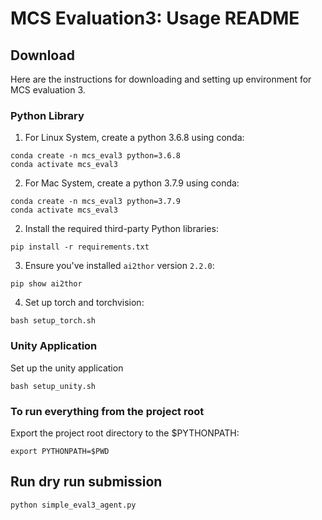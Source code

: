 # MCS Evaluation3: Usage README

## Download

Here are the instructions for downloading and setting up environment for MCS evaluation 3.

### Python Library

1. For Linux System, create a python 3.6.8 using conda:

```
conda create -n mcs_eval3 python=3.6.8
conda activate mcs_eval3
```

2. For Mac System, create a python 3.7.9 using conda:

```
conda create -n mcs_eval3 python=3.7.9
conda activate mcs_eval3
```


2. Install the required third-party Python libraries:

```
pip install -r requirements.txt
```

3. Ensure you've installed `ai2thor` version `2.2.0`:

```
pip show ai2thor
```

4. Set up torch and torchvision:

```
bash setup_torch.sh
```

### Unity Application

Set up the unity application

```
bash setup_unity.sh
```

### To run everything from the project root

Export the project root directory to the $PYTHONPATH:

```
export PYTHONPATH=$PWD
```

## Run dry run submission

```
python simple_eval3_agent.py
```